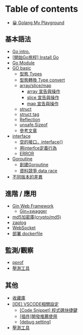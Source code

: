 # Table of contents

* [😀 Golang My Playground](README.md)

## 基本語法

* [Go intro.](ji-ben-yu-fa/go-intro..md)
* [\[開始Go旅程\] Install Go](ji-ben-yu-fa/kai-shi-go-lv-cheng-install-go.md)
* [Go Module](ji-ben-yu-fa/go-module.md)
* [GO basic](ji-ben-yu-fa/go-basic/README.md)
  * [型態 Types](ji-ben-yu-fa/go-basic/xing-tai-types.md)
  * [型態轉換 Type convert](ji-ben-yu-fa/go-basic/xing-tai-zhuan-huan-type-convert.md)
  * [array/slice/map](ji-ben-yu-fa/go-basic/array-slice-map/README.md)
    * [array 宣告與操作](ji-ben-yu-fa/go-basic/array-slice-map/array-xuan-gao-yu-cao-zuo.md)
    * [slice 宣告與操作](ji-ben-yu-fa/go-basic/array-slice-map/slice-xuan-gao-yu-cao-zuo.md)
    * [map 宣告與操作](ji-ben-yu-fa/go-basic/array-slice-map/map-xuan-gao-yu-cao-zuo.md)
  * [struct](ji-ben-yu-fa/go-basic/struct.md)
  * [struct tag](ji-ben-yu-fa/go-basic/struct-tag.md)
  * [Reflection](ji-ben-yu-fa/go-basic/reflection.md)
  * [unsafe.Sizeof](ji-ben-yu-fa/go-basic/unsafe.sizeof.md)
  * [參考文章](ji-ben-yu-fa/go-basic/can-kao-wen-zhang.md)
* [interface](ji-ben-yu-fa/interface/README.md)
  * [空的接口，interface{}](ji-ben-yu-fa/interface/kong-de-jie-kou-interface.md)
  * [用interfce定義行為](ji-ben-yu-fa/interface/yong-interfce-ding-yi-hang-wei.md)
  * [ERROR](ji-ben-yu-fa/interface/error.md)
* [Goroutine](ji-ben-yu-fa/goroutine/README.md)
  * [創建Goroutine](ji-ben-yu-fa/goroutine/chuang-jian-goroutine.md)
  * [資料競爭 data race](ji-ben-yu-fa/goroutine/zi-liao-jing-zheng-data-race.md)
* [不同版本的差異](ji-ben-yu-fa/bu-tong-ban-ben-de-cha-yi.md)

## 進階 / 應用

* [Gin Web Framework](jin-jie-ying-yong/gin-web-framework/README.md)
  * [Gin+swagger](jin-jie-ying-yong/gin-web-framework/gin+swagger.md)
* [md5加密庫(crypto/md5)](jin-jie-ying-yong/md5-jia-mi-ku-cryptomd5.md)
* [zaplog](jin-jie-ying-yong/zaplog.md)
* [WebSocket](jin-jie-ying-yong/websocket.md)
* [部署 dockerfile](jin-jie-ying-yong/bu-shu-dockerfile.md)

## 監測/觀察

* [pprof](jian-ce-guan-cha/pprof.md)
* [壓測工具](jian-ce-guan-cha/ya-ce-gong-ju.md)

## 其他

* [收藏庫](qi-ta/shou-cang-ku.md)
* [\[IDE\] VSCODE相關設定](qi-ta/ide-vscode-xiang-guan-she-ding/README.md)
  * [\[Code Snippet\] 程式碼快捷鍵](qi-ta/ide-vscode-xiang-guan-she-ding/code-snippet-cheng-shi-ma-kuai-jie-jian.md)
  * [\[插件\]開發推薦使用](qi-ta/ide-vscode-xiang-guan-she-ding/cha-jian-kai-fa-tui-jian-shi-yong.md)
  * [\[debug setting\]](qi-ta/ide-vscode-xiang-guan-she-ding/debug-setting.md)
* [壓測工具](qi-ta/ya-ce-gong-ju.md)
